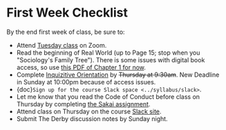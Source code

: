 # First Week Checklist


By the end first week of class, be sure to:

- Attend [Tuesday class](https://unc.zoom.us/j/96531859232) on Zoom.
- Read the beginning of Real World (up to Page 15; stop when you "Sociology's Family Tree"). There is some issues with digital book access, so use [this PDF of Chapter 1 for now](https://www.dropbox.com/s/udhc39or4xjhso9/Real%20World%20Chapter%201.pdf?dl=1).
- Complete [Inquizitive Orientation](https://sakai.unc.edu/portal/directtool/b3cf768e-fb0d-4a87-b5f2-d16e39c0ea61/)  by ~~Thursday at 9:30am~~. New Deadline in Sunday at 10:00pm because of access issues. 
- {doc}`Sign up for the course Slack space <../syllabus/slack>`.
- Let me know that you read the Code of Conduct before class on Thursday by completing [the Sakai assignment](https://sakai.unc.edu/portal/directtool/ee60f1c9-6df2-4afd-beba-15e9160de97c/).
- Attend class on Thursday on the course [Slack site](http://soci101.slack.com).
- Submit The Derby discussion notes by Sunday night.
